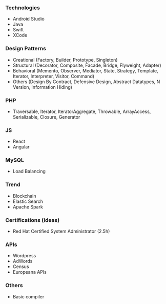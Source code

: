 ### Technologies
* Android Studio
* Java
* Swift
* XCode

### Design Patterns
* Creational (Factory, Builder, Prototype, Singleton)
* Structural (Decorator, Composite, Facade, Bridge, Flyweight, Adapter)
* Behavioral (Memento, Observer, Mediator, State, Strategy, Template, Iterator, Interpreter, Visitor, Command)
* Others (Design By Contract, Defensive Design, Abstract Datatypes, N Version, Information Hiding)

### PHP
* Traversable, Iterator, IteratorAggregate, Throwable, ArrayAccess, Serializable, Closure, Generator

### JS
* React
* Angular

### MySQL
* Load Balancing

### Trend
* Blockchain
* Elastic Search
* Apache Spark

### Certifications (ideas)
* Red Hat Certified System Administrator (2.5h)

### APIs
* Wordpress
* AdWords
* Census
* Europeana APIs

### Others
* Basic compiler
